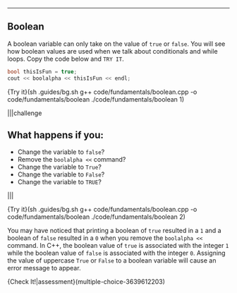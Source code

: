 ---

## Boolean
A boolean variable can only take on the value of `true` or `false`. You will see how boolean values are used when we talk about conditionals and while loops. Copy the code below and `TRY IT`.

```c++
bool thisIsFun = true;
cout << boolalpha << thisIsFun << endl;
```

{Try it}(sh .guides/bg.sh g++ code/fundamentals/boolean.cpp -o code/fundamentals/boolean ./code/fundamentals/boolean 1)

|||challenge
## What happens if you:
* Change the variable to `false`?
* Remove the `boolalpha <<` command?
* Change the variable to `True`?
* Change the variable to `False`?
* Change the variable to `TRUE`?

|||

{Try it}(sh .guides/bg.sh g++ code/fundamentals/boolean.cpp -o code/fundamentals/boolean ./code/fundamentals/boolean 2)

You may have noticed that printing a boolean of `true` resulted in a `1` and a boolean of `false` resulted in a `0` when you remove the `boolalpha <<` command. In C++, the boolean value of `true` is associated with the integer `1` while the boolean value of `false` is associated with the integer `0`. Assigning the value of uppercase `True` or `False` to a boolean variable will cause an error message to appear.

{Check It!|assessment}(multiple-choice-3639612203)
